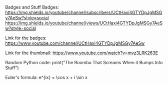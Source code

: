 Badges and Stuff
Badges:
https://img.shields.io/youtube/channel/subscribers/UCtHaxi4GTYDpJgMSGy7AeSw?style=social
https://img.shields.io/youtube/channel/views/UCtHaxi4GTYDpJgMSGy7AeSw?style=social

Link for the badges:
https://www.youtube.com/channel/UCtHaxi4GTYDpJgMSGy7AeSw

Link for the thumbnail:
https://www.youtube.com/watch?v=mvz3LRK263E

Random Python code:
print("The Roomba That Screams When it Bumps Into Stuff")

Euler's formula:
e^{ix} = \cos x + i \sin x
